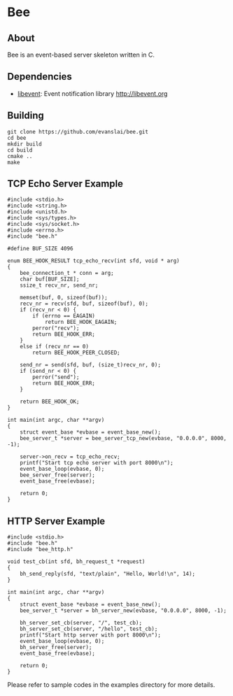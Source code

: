 # Bee
## About
Bee is an event-based server skeleton written in C.

## Dependencies
* [libevent](https://github.com/libevent/libevent): Event notification library http://libevent.org

## Building
```
git clone https://github.com/evanslai/bee.git
cd bee
mkdir build
cd build
cmake ..
make
```

## TCP Echo Server Example
```
#include <stdio.h>
#include <string.h>
#include <unistd.h>
#include <sys/types.h>
#include <sys/socket.h>
#include <errno.h>
#include "bee.h"

#define BUF_SIZE 4096

enum BEE_HOOK_RESULT tcp_echo_recv(int sfd, void * arg)
{
    bee_connection_t * conn = arg;
    char buf[BUF_SIZE];
    ssize_t recv_nr, send_nr;

    memset(buf, 0, sizeof(buf));
    recv_nr = recv(sfd, buf, sizeof(buf), 0);
    if (recv_nr < 0) {
        if (errno == EAGAIN)
            return BEE_HOOK_EAGAIN;
        perror("recv");
        return BEE_HOOK_ERR;
    }
    else if (recv_nr == 0)
        return BEE_HOOK_PEER_CLOSED;

    send_nr = send(sfd, buf, (size_t)recv_nr, 0);
    if (send_nr < 0) {
        perror("send");
        return BEE_HOOK_ERR;
    }

    return BEE_HOOK_OK;
}

int main(int argc, char **argv)
{
    struct event_base *evbase = event_base_new();
    bee_server_t *server = bee_server_tcp_new(evbase, "0.0.0.0", 8000, -1);

    server->on_recv = tcp_echo_recv;
    printf("Start tcp echo server with port 8000\n");
    event_base_loop(evbase, 0);
    bee_server_free(server);
    event_base_free(evbase);

    return 0;
}
```

## HTTP Server Example
```
#include <stdio.h>
#include "bee.h"
#include "bee_http.h"

void test_cb(int sfd, bh_request_t *request)
{
    bh_send_reply(sfd, "text/plain", "Hello, World!\n", 14);
}

int main(int argc, char **argv)
{
    struct event_base *evbase = event_base_new();
    bee_server_t *server = bh_server_new(evbase, "0.0.0.0", 8000, -1);

    bh_server_set_cb(server, "/", test_cb);
    bh_server_set_cb(server, "/hello", test_cb);
    printf("Start http server with port 8000\n");
    event_base_loop(evbase, 0);
    bh_server_free(server);
    event_base_free(evbase);

    return 0;
}
```

Please refer to sample codes in the examples directory for more details.
